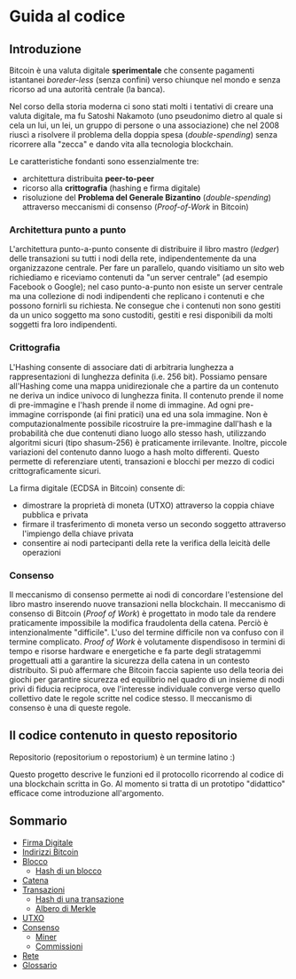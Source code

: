 # Guida al codice

## Introduzione

Bitcoin è una valuta digitale **sperimentale** che consente pagamenti istantanei *boreder-less* (senza confini)
verso chiunque nel mondo e senza ricorso ad una autorità centrale (la banca).

Nel corso della storia moderna ci sono stati molti i tentativi di creare una valuta digitale,
ma fu Satoshi Nakamoto (uno pseudonimo dietro al quale si cela un lui, un lei, un gruppo di persone o una associazione)
che nel 2008 riuscì a risolvere il problema della doppia spesa (*double-spending*)
senza ricorrere alla "zecca" e dando vita alla tecnologia blockchain.

Le caratteristiche fondanti sono essenzialmente tre:

- architettura distribuita **peer-to-peer**
- ricorso alla **crittografia** (hashing e firma digitale)
- risoluzione del **Problema del Generale Bizantino** (*double-spending*) attraverso meccanismi di consenso (*Proof-of-Work* in Bitcoin)

### Architettura punto a punto

L'architettura punto-a-punto consente di distribuire il libro mastro (*ledger*) delle transazioni su tutti i nodi della rete,
indipendentemente da una organizzazone centrale. Per fare un parallelo, quando visitiamo un sito web richiediamo e riceviamo
contenuti da "un server centrale" (ad esempio Facebook o Google); nel caso punto-a-punto non esiste un server centrale
ma una collezione di nodi indipendenti che replicano i contenuti e che possono fornirli su richiesta.
Ne consegue che i contenuti non sono gestiti da un unico soggetto  ma sono custoditi, gestiti e resi disponibili da molti soggetti fra loro indipendenti.

### Crittografia

L'Hashing consente di associare dati di arbitraria lunghezza a rappresentazioni di lunghezza definita (i.e. 256 bit).
Possiamo pensare all'Hashing come una mappa unidirezionale che a partire da un contenuto ne deriva un indice univoco di lunghezza finita.
Il contenuto prende il nome di pre-immagine e l'hash prende il nome di immagine. Ad ogni pre-immagine corrisponde (ai fini pratici)
una ed una sola immagine. Non è computazionalmente possibile ricostruire la pre-immagine dall'hash e la probabilità che due
contenuti diano luogo allo stesso hash, utilizzando algoritmi sicuri (tipo shasum-256) è praticamente irrilevante.
Inoltre, piccole variazioni del contenuto danno luogo a hash molto differenti.
Questo permette di referenziare utenti, transazioni e blocchi per mezzo di codici crittograficamente sicuri.

La firma digitale (ECDSA in Bitcoin) consente di:

- dimostrare la proprietà di moneta (UTXO) attraverso la coppia chiave pubblica e privata
- firmare il trasferimento di moneta verso un secondo soggetto attraverso l'impiengo della chiave privata
- consentire ai nodi partecipanti della rete la verifica della leicità delle operazioni

### Consenso

Il meccanismo di consenso permette ai nodi di concordare l'estensione del libro mastro inserendo nuove transazioni nella blockchain.
Il meccanismo di consenso di Bitcoin (*Proof of Work*) è progettato in modo tale da rendere praticamente impossibile
la modifica fraudolenta della catena. Perciò è intenzionalmente "difficile". L'uso del termine difficile non va confuso con il termine complicato.
*Proof of Work* è volutamente dispendisoso in termini di tempo e risorse hardware e energetiche e fa parte degli stratagemmi progettuali atti a garantire la sicurezza della catena in un contesto distribuito.
Si può affermare che Bitcoin faccia sapiente uso della teoria dei giochi per garantire sicurezza ed equilibrio nel quadro di un insieme di nodi privi di fiducia reciproca, ove l'interesse individuale converge verso quello collettivo date le regole scritte nel codice stesso.
Il meccanismo di consenso è una di queste regole.

## Il codice contenuto in questo repositorio

Repositorio (repositorium o repostorium) è un termine latino :)

Questo progetto descrive le funzioni ed il protocollo ricorrendo al codice di una blockchain scritta in Go.
Al momento si tratta di un prototipo "didattico" efficace come introduzione all'argomento.

## Sommario

- [Firma Digitale](firma-digitale.md)
- [Indirizzi Bitcoin](indirizzi-bitcoin.md)
- [Blocco](blocco.md)
  - [Hash di un blocco](hash-blocco.md)
- [Catena](chain.md)
- [Transazioni](transazioni.md)
  - [Hash di una transazione](hash-transazione.md)
  - [Albero di Merkle](merkle.md)
- [UTXO](utxo.md)
- [Consenso](proof-of-work.md)
  - [Miner](miner.md)
  - [Commissioni](fee.md)
- [Rete](network.md)
- [Glossario](glossario.md)
